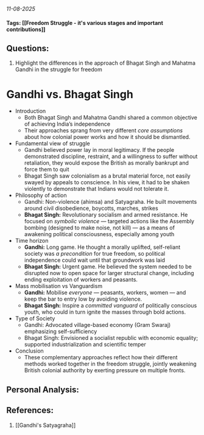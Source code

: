 *11-08-2025*
#### Tags: [[Freedom Struggle - it's various stages and important contributions]]


## Questions:

1. Highlight the differences in the approach of Bhagat Singh and Mahatma Gandhi in the struggle for freedom

# Gandhi vs. Bhagat Singh

- Introduction
	- Both Bhagat Singh and Mahatma Gandhi shared a common objective of achieving India’s independence
	- Their approaches sprang from very different _core assumptions_ about how colonial power works and how it should be dismantled.
- Fundamental view of struggle
	- Gandhi believed power lay in moral legitimacy. If the people demonstrated discipline, restraint, and a willingness to suffer without retaliation, they would expose the British as morally bankrupt and force them to quit
	- Bhagat Singh saw colonialism as a brutal material force, not easily swayed by appeals to conscience. In his view, it had to be shaken violently to demonstrate that Indians would not tolerate it.
- Philosophy of action
	- Gandhi: Non-violence (ahimsa) and Satyagraha. He built movements around civil disobedience, boycotts, marches, strikes
	- **Bhagat Singh:** Revolutionary socialism and armed resistance. He focused on _symbolic violence_ — targeted actions like the Assembly bombing (designed to make noise, not kill) — as a means of awakening political consciousness, especially among youth
- Time horizon
	- **Gandhi:** Long game. He thought a morally uplifted, self-reliant society was _a precondition_ for true freedom, so political independence could wait until that groundwork was laid
	- **Bhagat Singh:** Urgent game. He believed the system needed to be disrupted now to open space for larger structural change, including ending exploitation of workers and peasants.
- Mass mobilisation vs Vanguardism
	- **Gandhi:** Mobilise _everyone_ — peasants, workers, women — and keep the bar to entry low by avoiding violence.
	- **Bhagat Singh:** Inspire a _committed vanguard_ of politically conscious youth, who could in turn ignite the masses through bold actions.
- Type of Society
	- Gandhi: Advocated village-based economy (Gram Swaraj) emphasizing self-sufficiency
	- Bhagat Singh: Envisioned a socialist republic with economic equality; supported industrialization and scientific temper
- Conclusion
	- These complementary approaches reflect how their different methods worked together in the freedom struggle, jointly weakening British colonial authority by exerting pressure on multiple fronts.




## Personal Analysis:


## References:

1. [[Gandhi's Satyagraha]]